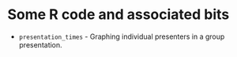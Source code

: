 # Some R code and associated bits #

* `presentation_times` - Graphing individual presenters in a group presentation.
